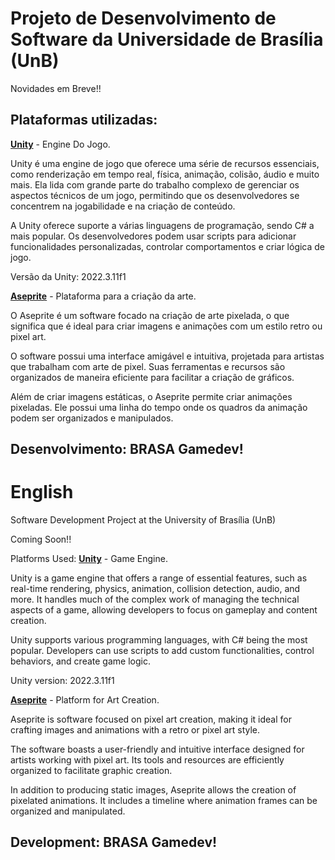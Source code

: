 
# Projeto de Desenvolvimento de Software da Universidade de Brasília (UnB)

Novidades em Breve!!


## Plataformas utilizadas: 

[**Unity**](https://unity.com/pt) - Engine Do Jogo.

Unity é uma engine de jogo que oferece uma série de recursos essenciais, como renderização em tempo real, física, animação, colisão, áudio e muito mais. Ela lida com grande parte do trabalho complexo de gerenciar os aspectos técnicos de um jogo, permitindo que os desenvolvedores se concentrem na jogabilidade e na criação de conteúdo.

A Unity oferece suporte a várias linguagens de programação, sendo C# a mais popular. Os desenvolvedores podem usar scripts para adicionar funcionalidades personalizadas, controlar comportamentos e criar lógica de jogo.

Versão da Unity: 2022.3.11f1

[**Aseprite**](https://www.aseprite.org) - Plataforma para a criação da arte.

O Aseprite é um software focado na criação de arte pixelada, o que significa que é ideal para criar imagens e animações com um estilo retro ou pixel art.

O software possui uma interface amigável e intuitiva, projetada para artistas que trabalham com arte de pixel. Suas ferramentas e recursos são organizados de maneira eficiente para facilitar a criação de gráficos.

Além de criar imagens estáticas, o Aseprite permite criar animações pixeladas. Ele possui uma linha do tempo onde os quadros da animação podem ser organizados e manipulados.



## Desenvolvimento: BRASA Gamedev!


# English

Software Development Project at the University of Brasília (UnB)

Coming Soon!!

Platforms Used:
[**Unity**](https://unity.com/pt) - Game Engine.

Unity is a game engine that offers a range of essential features, such as real-time rendering, physics, animation, collision detection, audio, and more. It handles much of the complex work of managing the technical aspects of a game, allowing developers to focus on gameplay and content creation.

Unity supports various programming languages, with C# being the most popular. Developers can use scripts to add custom functionalities, control behaviors, and create game logic.

Unity version: 2022.3.11f1

[**Aseprite**](https://www.aseprite.org) - Platform for Art Creation.

Aseprite is software focused on pixel art creation, making it ideal for crafting images and animations with a retro or pixel art style.

The software boasts a user-friendly and intuitive interface designed for artists working with pixel art. Its tools and resources are efficiently organized to facilitate graphic creation.

In addition to producing static images, Aseprite allows the creation of pixelated animations. It includes a timeline where animation frames can be organized and manipulated.

## Development: BRASA Gamedev!
